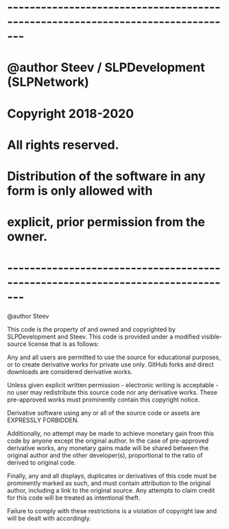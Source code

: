 # -------------------------------------------------------------------------------
# @author Steev / SLPDevelopment (SLPNetwork)
# Copyright 2018-2020 
# All rights reserved.
# Distribution of the software in any form is only allowed with
# explicit, prior permission from the owner.
# -------------------------------------------------------------------------------
@author Steev

This code is the property of and owned and copyrighted by SLPDevelopment and Steev.
This code is provided under a modified visible-source license that is as follows:

Any and all users are permitted to use the source for educational purposes, or to create derivative works
for private use only. GitHub forks and direct downloads are considered derivative works.

Unless given explicit written permission - electronic writing is acceptable - no user may redistribute this
source code nor any derivative works. These pre-approved works must prominently contain this copyright notice.

Derivative software using any or all of the source code or assets are EXPRESSLY FORBIDDEN.

Additionally, no attempt may be made to achieve monetary gain from this code by anyone except the original author.
In the case of pre-approved derivative works, any monetary gains made will be shared between the original author
and the other developer(s), proportional to the ratio of derived to original code.

Finally, any and all displays, duplicates or derivatives of this code must be prominently marked as such, and must
contain attribution to the original author, including a link to the original source. Any attempts to claim credit
for this code will be treated as intentional theft.

Failure to comply with these restrictions is a violation of copyright law and will be dealt with accordingly.
